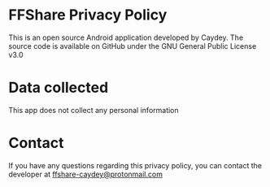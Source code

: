 # FFShare Privacy Policy
This is an open source Android application developed by Caydey. The source code is available on GitHub under the GNU General Public License v3.0

# Data collected
This app does not collect any personal information

# Contact
If you have any questions regarding this privacy policy, you can contact the developer at ffshare-caydey@protonmail.com
